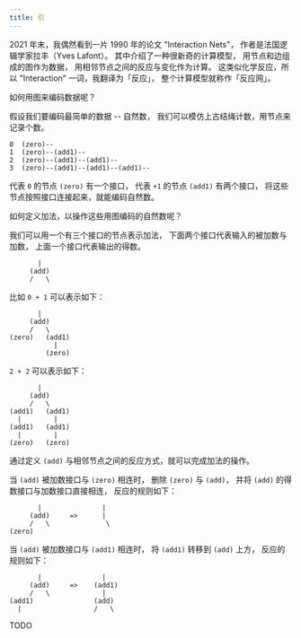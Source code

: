 ```yaml
---
title: 引
---
```


2021 年末，我偶然看到一片 1990 年的论文 "Interaction Nets"，
作者是法国逻辑学家拉丰（Yves Lafont）。
其中介绍了一种很新奇的计算模型，
用节点和边组成的图作为数据，
用相邻节点之间的反应与变化作为计算。
这类似化学反应，所以 "Interaction" 一词，我翻译为「反应」，
整个计算模型就称作「反应网」。

如何用图来编码数据呢？

假设我们要编码最简单的数据 -- 自然数，
我们可以模仿上古结绳计数，用节点来记录个数。

```
0  (zero)--
1  (zero)--(add1)--
2  (zero)--(add1)--(add1)--
3  (zero)--(add1)--(add1)--(add1)--
```

代表 `0` 的节点 `(zero)` 有一个接口，
代表 `+1` 的节点 `(add1)` 有两个接口，
将这些节点按照接口连接起来，就能编码自然数。

如何定义加法，以操作这些用图编码的自然数呢？

我们可以用一个有三个接口的节点表示加法，
下面两个接口代表输入的被加数与加数，
上面一个接口代表输出的得数。

```
       |
     (add)
     /   \
```

比如 `0 + 1` 可以表示如下：

```
       |
     (add)
     /   \
(zero)   (add1)
           |
         (zero)
```

`2 + 2` 可以表示如下：

```
       |
     (add)
     /   \
(add1)   (add1)
  |        |
(add1)   (add1)
  |        |
(zero)   (zero)
```

通过定义 `(add)` 与相邻节点之间的反应方式，就可以完成加法的操作。

当 `(add)` 被加数接口与 `(zero)` 相连时，
删除 `(zero)` 与 `(add)`，
并将 `(add)` 的得数接口与加数接口直接相连，
反应的规则如下：

```
       |               |
     (add)     =>      |
     /   \              \
(zero)
```

当 `(add)` 被加数接口与 `(add1)` 相连时，
将 `(add1)` 转移到 `(add)` 上方，
反应的规则如下：

```
       |               |
     (add)     =>    (add1)
     /   \             |
(add1)               (add)
  |                  /   \
```

TODO
